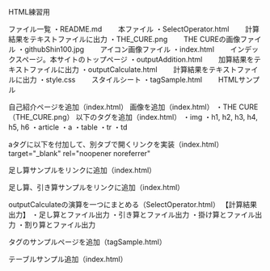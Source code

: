 HTML練習用

ファイル一覧
・README.md
　　本ファイル
・SelectOperator.html
　　計算結果をテキストファイルに出力
・THE_CURE.png
　　THE CUREの画像ファイル
・githubShin100.jpg
　　アイコン画像ファイル
・index.html
　　インデックスページ。本サイトのトップページ
・outputAddition.html
　　加算結果をテキストファイルに出力
・outputCalculate.html
　　計算結果をテキストファイルに出力
・style.css
　　スタイルシート
・tagSample.html
　　HTMLサンプル

自己紹介ページを追加（index.html）
画像を追加（index.html）
・THE CURE（THE_CURE.png）
以下のタグを追加（index.html）
・img
・h1, h2, h3, h4, h5, h6
・article
・a
・table
・tr
・td

aタグに以下を付加して、別タブで開くリンクを実装（index.html）
  target="_blank" rel="noopener noreferrer"

足し算サンプルをリンクに追加（index.html）

足し算、引き算サンプルをリンクに追加（index.html）

outputCalculateの演算を一つにまとめる（SelectOperator.html）
【計算結果出力】
・足し算とファイル出力
・引き算とファイル出力
・掛け算とファイル出力
・割り算とファイル出力

タグのサンプルページを追加（tagSample.html）

テーブルサンプル追加（index.html）
